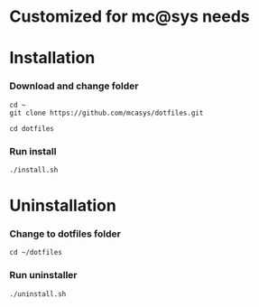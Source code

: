 # Customized for mc@sys needs

# Installation
### Download and change folder
```
cd ~
git clone https://github.com/mcasys/dotfiles.git

cd dotfiles
```
### Run install
```
./install.sh
```

# Uninstallation

### Change to dotfiles folder
```
cd ~/dotfiles
```

### Run uninstaller
```
./uninstall.sh
```
